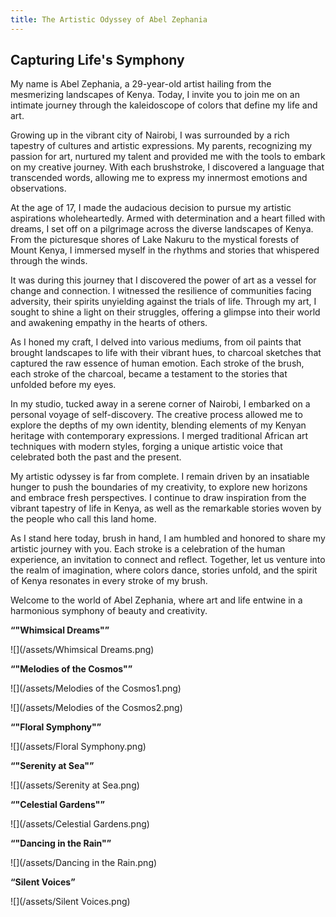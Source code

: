 ```yaml
---
title: The Artistic Odyssey of Abel Zephania
---
```

## Capturing Life's Symphony

My name is Abel Zephania, a 29-year-old artist hailing from the mesmerizing landscapes of Kenya. Today, I invite you to join me on an intimate journey through the kaleidoscope of colors that define my life and art.

Growing up in the vibrant city of Nairobi, I was surrounded by a rich tapestry of cultures and artistic expressions. My parents, recognizing my passion for art, nurtured my talent and provided me with the tools to embark on my creative journey. With each brushstroke, I discovered a language that transcended words, allowing me to express my innermost emotions and observations.

At the age of 17, I made the audacious decision to pursue my artistic aspirations wholeheartedly. Armed with determination and a heart filled with dreams, I set off on a pilgrimage across the diverse landscapes of Kenya. From the picturesque shores of Lake Nakuru to the mystical forests of Mount Kenya, I immersed myself in the rhythms and stories that whispered through the winds.

It was during this journey that I discovered the power of art as a vessel for change and connection. I witnessed the resilience of communities facing adversity, their spirits unyielding against the trials of life. Through my art, I sought to shine a light on their struggles, offering a glimpse into their world and awakening empathy in the hearts of others.

As I honed my craft, I delved into various mediums, from oil paints that brought landscapes to life with their vibrant hues, to charcoal sketches that captured the raw essence of human emotion. Each stroke of the brush, each stroke of the charcoal, became a testament to the stories that unfolded before my eyes.

In my studio, tucked away in a serene corner of Nairobi, I embarked on a personal voyage of self-discovery. The creative process allowed me to explore the depths of my own identity, blending elements of my Kenyan heritage with contemporary expressions. I merged traditional African art techniques with modern styles, forging a unique artistic voice that celebrated both the past and the present.

My artistic odyssey is far from complete. I remain driven by an insatiable hunger to push the boundaries of my creativity, to explore new horizons and embrace fresh perspectives. I continue to draw inspiration from the vibrant tapestry of life in Kenya, as well as the remarkable stories woven by the people who call this land home.

As I stand here today, brush in hand, I am humbled and honored to share my artistic journey with you. Each stroke is a celebration of the human experience, an invitation to connect and reflect. Together, let us venture into the realm of imagination, where colors dance, stories unfold, and the spirit of Kenya resonates in every stroke of my brush.

Welcome to the world of Abel Zephania, where art and life entwine in a harmonious symphony of beauty and creativity.


 **“"Whimsical Dreams"”**


![](/assets/Whimsical Dreams.png)


 **“"Melodies of the Cosmos"”**


![](/assets/Melodies of the Cosmos1.png)

![](/assets/Melodies of the Cosmos2.png)



 **“"Floral Symphony"”**


![](/assets/Floral Symphony.png)



 **“"Serenity at Sea"”**


![](/assets/Serenity at Sea.png)



 **“"Celestial Gardens"”**


![](/assets/Celestial Gardens.png)





 **“"Dancing in the Rain"”**


![](/assets/Dancing in the Rain.png)





 **“Silent Voices”**


![](/assets/Silent Voices.png)



